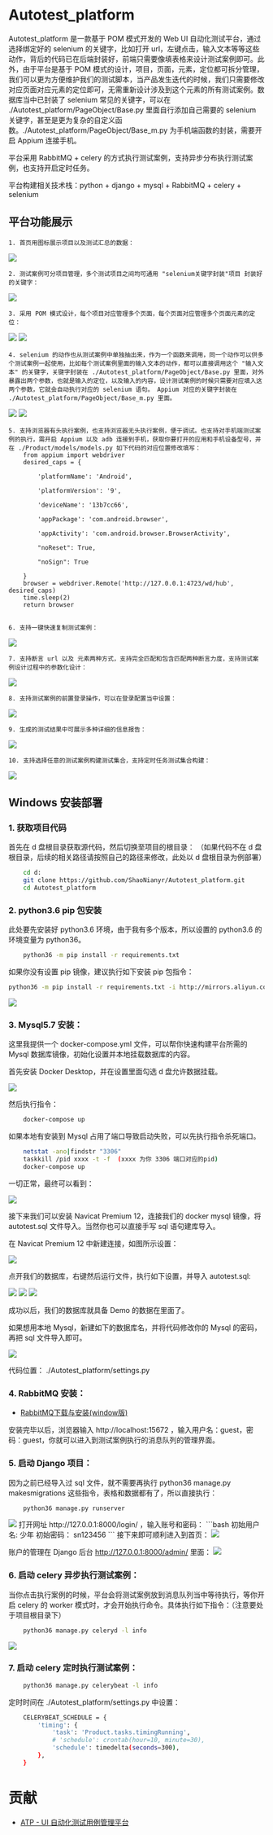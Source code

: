 # Autotest_platform

Autotest_platform 是一款基于 POM 模式开发的 Web UI 自动化测试平台，通过选择绑定好的 selenium 的关键字，比如打开 url，左键点击，输入文本等等这些动作，背后的代码已在后端封装好，前端只需要像填表格来设计测试案例即可。此外，由于平台是基于 POM 模式的设计，项目，页面，元素，定位都可拆分管理，我们可以更为方便维护我们的测试脚本，当产品发生迭代的时候，我们只需要修改对应页面对应元素的定位即可，无需重新设计涉及到这个元素的所有测试案例。数据库当中已封装了 selenium 常见的关键字，可以在 ./Autotest_platform/PageObject/Base.py 里面自行添加自己需要的 selenium 关键字，甚至是更为复杂的自定义函数。./Autotest_platform/PageObject/Base_m.py 为手机端函数的封装，需要开启 Appium 连接手机。

平台采用 RabbitMQ + celery 的方式执行测试案例，支持异步分布执行测试案例，也支持开启定时任务。

平台构建相关技术栈：python + django + mysql + RabbitMQ + celery + selenium

## 平台功能展示
    1. 首页用图标展示项目以及测试汇总的数据：

<img src="https://github.com/ShaoNianyr/Autotest_platform/blob/master/pictures/index.png">

    2. 测试案例可分项目管理，多个测试项目之间均可通用 "selenium关键字封装"项目 封装好的关键字：

<img src="https://github.com/ShaoNianyr/Autotest_platform/blob/master/pictures/projectManager.png">

    3. 采用 POM 模式设计，每个项目对应管理多个页面，每个页面对应管理多个页面元素的定位：

<img src="https://github.com/ShaoNianyr/Autotest_platform/blob/master/pictures/pageManager.png">
<img src="https://github.com/ShaoNianyr/Autotest_platform/blob/master/pictures/elementManager.png">

    4. selenium 的动作也从测试案例中单独抽出来，作为一个函数来调用，同一个动作可以供多个测试案例一起使用，比如每个测试案例里面的输入文本的动作，都可以直接调用这个 "输入文本" 的关键字，关键字封装在 ./Autotest_platform/PageObject/Base.py 里面，对外暴露出两个参数，也就是输入的定位，以及输入的内容，设计测试案例的时候只需要对应填入这两个参数，它就会自动执行对应的 selenium 语句。 Appium 对应的关键字封装在 ./Autotest_platform/PageObject/Base_m.py 里面。

<img src="https://github.com/ShaoNianyr/Autotest_platform/blob/master/pictures/seleniumManager.png">
<img src="https://github.com/ShaoNianyr/Autotest_platform/blob/master/pictures/setSelenium.png">

    5. 支持浏览器有头执行案例，也支持浏览器无头执行案例，便于调试。也支持对手机端测试案例的执行，需开启 Appium 以及 adb 连接到手机，获取你要打开的应用和手机设备型号，并在 ./Product/models/models.py 如下代码的对应位置修改填写：
        from appium import webdriver
        desired_caps = {

            'platformName': 'Android',

            'platformVersion': '9',

            'deviceName': '13b7cc66',

            'appPackage': 'com.android.browser',

            'appActivity': 'com.android.browser.BrowserActivity',

            "noReset": True,

            "noSign": True

        }
        browser = webdriver.Remote('http://127.0.0.1:4723/wd/hub', desired_caps)
        time.sleep(2)
        return browser


    6. 支持一键快速复制测试案例：

<img src="https://github.com/ShaoNianyr/Autotest_platform/blob/master/pictures/copyTesecase.png">

    7. 支持断言 url 以及 元素两种方式，支持完全匹配和包含匹配两种断言力度，支持测试案例设计过程中的参数化设计：

<img src="https://github.com/ShaoNianyr/Autotest_platform/blob/master/pictures/assertValue.png">

    8. 支持测试案例的前置登录操作，可以在登录配置当中设置：

<img src="https://github.com/ShaoNianyr/Autotest_platform/blob/master/pictures/loginSetting.png">

    9. 生成的测试结果中可展示多种详细的信息报告：

<img src="https://github.com/ShaoNianyr/Autotest_platform/blob/master/pictures/testReport.png">

    10. 支持选择任意的测试案例构建测试集合，支持定时任务测试集合构建：

<img src="https://github.com/ShaoNianyr/Autotest_platform/blob/master/pictures/timeSetting.png">

## Windows 安装部署

### 1. 获取项目代码

首先在 d 盘根目录获取源代码，然后切换至项目的根目录：
（如果代码不在 d 盘根目录，后续的相关路径请按照自己的路径来修改，此处以 d 盘根目录为例部署）

```bash
    cd d:
    git clone https://github.com/ShaoNianyr/Autotest_platform.git
    cd Autotest_platform
```
### 2. python3.6 pip 包安装
此处要先安装好 python3.6 环境，由于我有多个版本，所以设置的 python3.6 的环境变量为 python36。

```bash
    python36 -m pip install -r requirements.txt
```
如果你没有设置 pip 镜像，建议执行如下安装 pip 包指令：

```bash
python36 -m pip install -r requirements.txt -i http://mirrors.aliyun.com/pypi/simple/ --trusted-host mirrors.aliyun.com
```
<img src="https://github.com/ShaoNianyr/Autotest_platform/blob/master/pictures/installPyRequirements.png">

### 3. Mysql5.7 安装：
这里我提供一个 docker-compose.yml 文件，可以帮你快速构建平台所需的 Mysql 数据库镜像，初始化设置并本地挂载数据库的内容。

首先安装 Docker Desktop，并在设置里面勾选 d 盘允许数据挂载。

<img src="https://github.com/ShaoNianyr/Autotest_platform/blob/master/pictures/dockerSharedDrives.png">

然后执行指令：

```bash
    docker-compose up
```

如果本地有安装到 Mysql 占用了端口导致启动失败，可以先执行指令杀死端口。

```bash
    netstat -ano|findstr "3306" 
    taskkill /pid xxxx -t -f  (xxxx 为你 3306 端口对应的pid)
    docker-compose up
```

一切正常，最终可以看到：

<img src="https://github.com/ShaoNianyr/Autotest_platform/blob/master/pictures/dockerMysql.png">

接下来我们可以安装 Navicat Premium 12，连接我们的 docker mysql 镜像，将 autotest.sql 文件导入。当然你也可以直接手写 sql 语句建库导入。

在 Navicat Premium 12 中新建连接，如图所示设置：

<img src="https://github.com/ShaoNianyr/Autotest_platform/blob/master/pictures/linkDockerMysql.png.png">

点开我们的数据库，右键然后运行文件，执行如下设置，并导入 autotest.sql:

<img src="https://github.com/ShaoNianyr/Autotest_platform/blob/master/pictures/selectAutotestDatabase.png">
<img src="https://github.com/ShaoNianyr/Autotest_platform/blob/master/pictures/runSqlFile.png">
<img src="https://github.com/ShaoNianyr/Autotest_platform/blob/master/pictures/runSqlFileSetting.png">

成功以后，我们的数据库就具备 Demo 的数据在里面了。

如果想用本地 Mysql，新建如下的数据库名，并将代码修改你的 Mysql 的密码，再把 sql 文件导入即可。

<img src="https://github.com/ShaoNianyr/Autotest_platform/blob/master/pictures/djangoSettingDatabase.png">

代码位置： ./Autotest_platform/settings.py

### 4. RabbitMQ 安装：
-   [RabbitMQ下载与安装(window版)](https://www.jianshu.com/p/3d43561bb3ee)

安装完毕以后，浏览器输入 http://localhost:15672 ，输入用户名：guest，密码：guest，你就可以进入到测试案例执行的消息队列的管理界面。

### 5. 启动 Django 项目：

因为之前已经导入过 sql 文件，就不需要再执行 python36 manage.py makesmigrations 这些指令，表格和数据都有了，所以直接执行：
```bash
    python36 manage.py runserver
```
<img src="https://github.com/ShaoNianyr/Autotest_platform/blob/master/pictures/loginPage.png">
打开网址 http://127.0.0.1:8000/login/ ，输入账号和密码：
```bash
    初始用户名: 少年
    初始密码： sn123456
```
接下来即可顺利进入到首页：
<img src="https://github.com/ShaoNianyr/Autotest_platform/blob/master/pictures/index.png">

账户的管理在 Django 后台 http://127.0.0.1:8000/admin/ 里面：
<img src="https://github.com/ShaoNianyr/Autotest_platform/blob/master/pictures/djangoUsersManager.png">

### 6. 启动 celery 异步执行测试案例：

当你点击执行案例的时候，平台会将测试案例放到消息队列当中等待执行，等你开启 celery 的 worker 模式时，才会开始执行命令。具体执行如下指令：（注意要处于项目根目录下）
```bash
    python36 manage.py celeryd -l info
```
<img src="https://github.com/ShaoNianyr/Autotest_platform/blob/master/pictures/runCelery.png">

### 7. 启动 celery 定时执行测试案例：
```bash
    python36 manage.py celerybeat -l info 
```
定时时间在 ./Autotest_platform/settings.py 中设置：
```bash
    CELERYBEAT_SCHEDULE = {
        'timing': {
            'task': 'Product.tasks.timingRunning',
            # 'schedule': crontab(hour=10, minute=30),
            'schedule': timedelta(seconds=300),
        },
    }
```

# 贡献

-   [ATP - UI 自动化测试用例管理平台](https://testerhome.com/topics/14676)